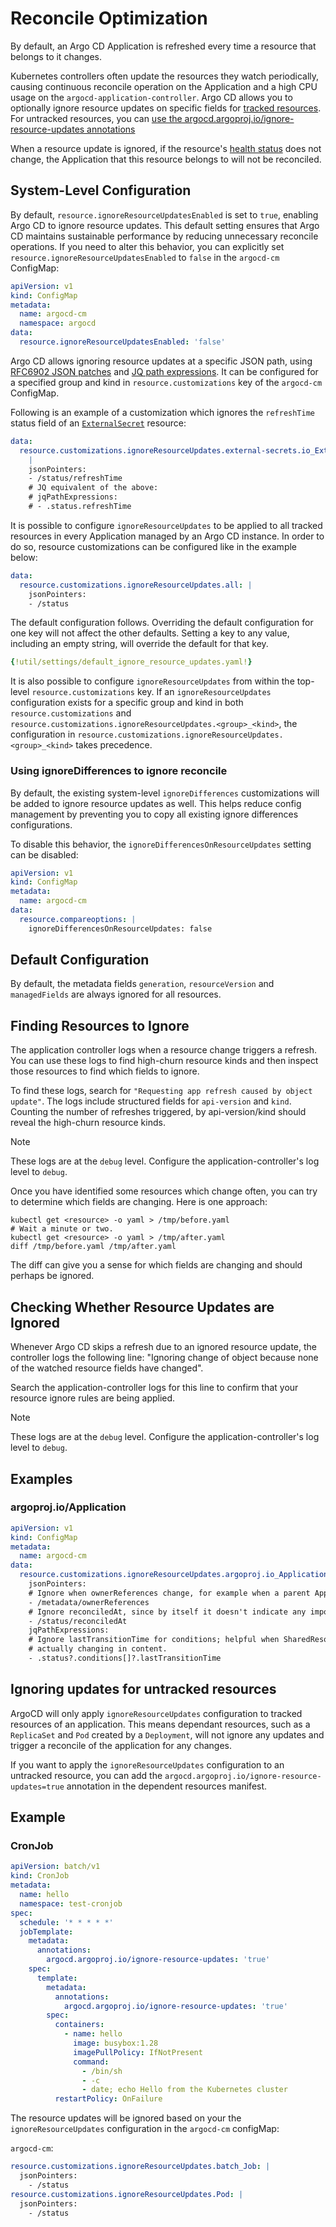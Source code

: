 # Reconcile Optimization

By default, an Argo CD Application is refreshed every time a resource that belongs to it changes.

Kubernetes controllers often update the resources they watch periodically, causing continuous reconcile operation on the Application
and a high CPU usage on the `argocd-application-controller`. Argo CD allows you to optionally ignore resource updates on specific fields
for [tracked resources](../user-guide/resource_tracking.md).
For untracked resources, you can [use the argocd.argoproj.io/ignore-resource-updates annotations](#ignoring-updates-for-untracked-resources)

When a resource update is ignored, if the resource's [health status](./health.md) does not change, the Application that this resource belongs to will not be reconciled.

## System-Level Configuration

By default, `resource.ignoreResourceUpdatesEnabled` is set to `true`, enabling Argo CD to ignore resource updates. This default setting ensures that Argo CD maintains sustainable performance by reducing unnecessary reconcile operations. If you need to alter this behavior, you can explicitly set `resource.ignoreResourceUpdatesEnabled` to `false` in the `argocd-cm` ConfigMap:

```yaml
apiVersion: v1
kind: ConfigMap
metadata:
  name: argocd-cm
  namespace: argocd
data:
  resource.ignoreResourceUpdatesEnabled: 'false'
```

Argo CD allows ignoring resource updates at a specific JSON path, using [RFC6902 JSON patches](https://tools.ietf.org/html/rfc6902) and [JQ path expressions](<https://stedolan.github.io/jq/manual/#path(path_expression)>). It can be configured for a specified group and kind
in `resource.customizations` key of the `argocd-cm` ConfigMap.

Following is an example of a customization which ignores the `refreshTime` status field of an [`ExternalSecret`](https://external-secrets.io/main/api/externalsecret/) resource:

```yaml
data:
  resource.customizations.ignoreResourceUpdates.external-secrets.io_ExternalSecret:
    |
    jsonPointers:
    - /status/refreshTime
    # JQ equivalent of the above:
    # jqPathExpressions:
    # - .status.refreshTime
```

It is possible to configure `ignoreResourceUpdates` to be applied to all tracked resources in every Application managed by an Argo CD instance. In order to do so, resource customizations can be configured like in the example below:

```yaml
data:
  resource.customizations.ignoreResourceUpdates.all: |
    jsonPointers:
    - /status
```

The default configuration follows. Overriding the default configuration for one key will not affect the other defaults.
Setting a key to any value, including an empty string, will override the default for that key.

```yaml
{!util/settings/default_ignore_resource_updates.yaml!}
```

It is also possible to configure `ignoreResourceUpdates` from within the top-level `resource.customizations` key. If
an `ignoreResourceUpdates` configuration exists for a specific group and kind in both `resource.customizations` and
`resource.customizations.ignoreResourceUpdates.<group>_<kind>`, the configuration in `resource.customizations.ignoreResourceUpdates.<group>_<kind>`
takes precedence.

### Using ignoreDifferences to ignore reconcile

By default, the existing system-level `ignoreDifferences` customizations will be added to ignore resource updates as well. This helps reduce config management by preventing you to copy all existing ignore differences configurations.

To disable this behavior, the `ignoreDifferencesOnResourceUpdates` setting can be disabled:

```yaml
apiVersion: v1
kind: ConfigMap
metadata:
  name: argocd-cm
data:
  resource.compareoptions: |
    ignoreDifferencesOnResourceUpdates: false
```

## Default Configuration

By default, the metadata fields `generation`, `resourceVersion` and `managedFields` are always ignored for all resources.

## Finding Resources to Ignore

The application controller logs when a resource change triggers a refresh. You can use these logs to find
high-churn resource kinds and then inspect those resources to find which fields to ignore.

To find these logs, search for `"Requesting app refresh caused by object update"`. The logs include structured
fields for `api-version` and `kind`. Counting the number of refreshes triggered, by api-version/kind should
reveal the high-churn resource kinds.

> [!NOTE]
> These logs are at the `debug` level. Configure the application-controller's log level to `debug`.

Once you have identified some resources which change often, you can try to determine which fields are changing. Here is
one approach:

```shell
kubectl get <resource> -o yaml > /tmp/before.yaml
# Wait a minute or two.
kubectl get <resource> -o yaml > /tmp/after.yaml
diff /tmp/before.yaml /tmp/after.yaml
```

The diff can give you a sense for which fields are changing and should perhaps be ignored.

## Checking Whether Resource Updates are Ignored

Whenever Argo CD skips a refresh due to an ignored resource update, the controller logs the following line:
"Ignoring change of object because none of the watched resource fields have changed".

Search the application-controller logs for this line to confirm that your resource ignore rules are being applied.

> [!NOTE]
> These logs are at the `debug` level. Configure the application-controller's log level to `debug`.

## Examples

### argoproj.io/Application

```yaml
apiVersion: v1
kind: ConfigMap
metadata:
  name: argocd-cm
data:
  resource.customizations.ignoreResourceUpdates.argoproj.io_Application: |
    jsonPointers:
    # Ignore when ownerReferences change, for example when a parent ApplicationSet changes often.
    - /metadata/ownerReferences
    # Ignore reconciledAt, since by itself it doesn't indicate any important change.
    - /status/reconciledAt
    jqPathExpressions:
    # Ignore lastTransitionTime for conditions; helpful when SharedResourceWarnings are being regularly updated but not
    # actually changing in content.
    - .status?.conditions[]?.lastTransitionTime
```

## Ignoring updates for untracked resources

ArgoCD will only apply `ignoreResourceUpdates` configuration to tracked resources of an application. This means dependant resources, such as a `ReplicaSet` and `Pod` created by a `Deployment`, will not ignore any updates and trigger a reconcile of the application for any changes.

If you want to apply the `ignoreResourceUpdates` configuration to an untracked resource, you can add the
`argocd.argoproj.io/ignore-resource-updates=true` annotation in the dependent resources manifest.

## Example

### CronJob

```yaml
apiVersion: batch/v1
kind: CronJob
metadata:
  name: hello
  namespace: test-cronjob
spec:
  schedule: '* * * * *'
  jobTemplate:
    metadata:
      annotations:
        argocd.argoproj.io/ignore-resource-updates: 'true'
    spec:
      template:
        metadata:
          annotations:
            argocd.argoproj.io/ignore-resource-updates: 'true'
        spec:
          containers:
            - name: hello
              image: busybox:1.28
              imagePullPolicy: IfNotPresent
              command:
                - /bin/sh
                - -c
                - date; echo Hello from the Kubernetes cluster
          restartPolicy: OnFailure
```

The resource updates will be ignored based on your the `ignoreResourceUpdates` configuration in the `argocd-cm` configMap:

`argocd-cm`:

```yaml
resource.customizations.ignoreResourceUpdates.batch_Job: |
  jsonPointers:
    - /status
resource.customizations.ignoreResourceUpdates.Pod: |
  jsonPointers:
    - /status
```
